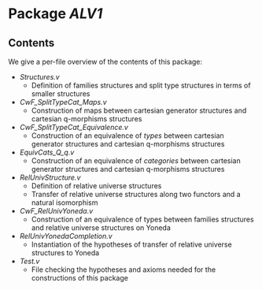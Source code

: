 Package *ALV1*
===================================================


Contents
--------

We give a per-file overview of the contents of this package:

* *Structures.v*
  * Definition of families structures and split type structures in terms of smaller structures
* *CwF_SplitTypeCat_Maps.v*
  * Construction of maps between cartesian generator structures and cartesian q-morphisms structures
* *CwF_SplitTypeCat_Equivalence.v*
  * Construction of an equivalence of *types* between cartesian generator structures and cartesian q-morphisms structures
* *EquivCats_Q_q.v*
  * Construction of an equivalence of *categories* between cartesian generator structures and cartesian q-morphisms structures
* *RelUnivStructure.v*
  * Definition of relative universe structures
  * Transfer of relative universe structures along two functors and a natural isomorphism
* *CwF_RelUnivYoneda.v*
  * Construction of an equivalence of types between families structures and relative universe structures on Yoneda
* *RelUnivYonedaCompletion.v*
  * Instantiation of the hypotheses of transfer of relative universe structures to Yoneda
* *Test.v*
  * File checking the hypotheses and axioms needed for the constructions of this package


